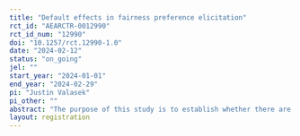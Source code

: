 ```yaml
---
title: "Default effects in fairness preference elicitation"
rct_id: "AEARCTR-0012990"
rct_id_num: "12990"
doi: "10.1257/rct.12990-1.0"
date: "2024-02-12"
status: "on_going"
jel: ""
start_year: "2024-01-01"
end_year: "2024-02-29"
pi: "Justin Valasek"
pi_other: ""
abstract: "The purpose of this study is to establish whether there are default effect when conditional fairness preferences are elicited using the industry standard spectator method, and to explore the methodological implications of default effect to inform best practices in eliciting conditional fairness preferences."
layout: registration
---
```


